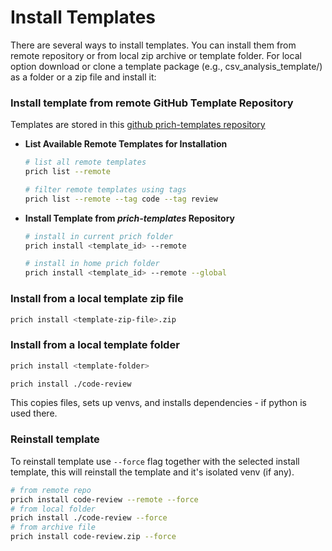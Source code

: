 # Install Templates

There are several ways to install templates. You can install them from remote repository or from local zip archive or template folder.
For local option download or clone a template package (e.g., csv_analysis_template/) as a folder or a zip file and install it:

### Install template from remote GitHub Template Repository
Templates are stored in this [github prich-templates repository](https://www.github.com/oleks-dev/prich-templates)

- **List Available Remote Templates for Installation**

    ```bash
    # list all remote templates
    prich list --remote
    ```

    ```bash
    # filter remote templates using tags
    prich list --remote --tag code --tag review
    ```

- **Install Template from *prich-templates* Repository**

    ```bash
    # install in current prich folder
    prich install <template_id> --remote
    ```

    ```bash
    # install in home prich folder
    prich install <template_id> --remote --global
    ```


### Install from a local template zip file
```bash
prich install <template-zip-file>.zip
```

### Install from a local template folder
```bash
prich install <template-folder>
```

```bash
prich install ./code-review
```

This copies files, sets up venvs, and installs dependencies - if python is used there.

### Reinstall template
To reinstall template use `--force` flag together with the selected install template, this will reinstall the template and it's isolated venv (if any).

```bash
# from remote repo
prich install code-review --remote --force
# from local folder
prich install ./code-review --force
# from archive file
prich install code-review.zip --force
```
